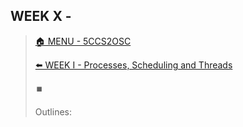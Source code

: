 ## WEEK X - 

>[🏠 MENU - 5CCS2OSC](year2/5ccs2osc.md)
>
>[⬅️ WEEK I - Processes, Scheduling and Threads](year2/5ccs2osc/w1.md)
>
>⏹️
>
>Outlines:

